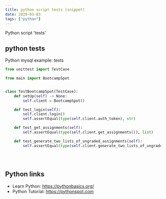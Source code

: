 ```yaml
---
title: python script tests (snippet)
date: 2020-03-03
tags: ["python"]
---
```

Python script 'tests'


## python tests

Python mysql example: tests

```python
from unittest import TestCase

from main import BootcampSpot


class TestBootcampSpot(TestCase):
    def setUp(self) -> None:
        self.client = BootcampSpot()

    def test_login(self):
        self.client.login()
        self.assertEqual(type(self.client.auth_token), str)

    def test_get_assignments(self):
        self.assertEqual(type(self.client.get_assignments()), list)

    def test_generate_two_lists_of_ungraded_assignments(self):
        self.assertEqual(type(self.client.generate_two_lists_of_ungraded_assignments()), tuple)





```

## Python links

- Learn Python: https://pythonbasics.org/
- Python Tutorial: https://pythonspot.com

